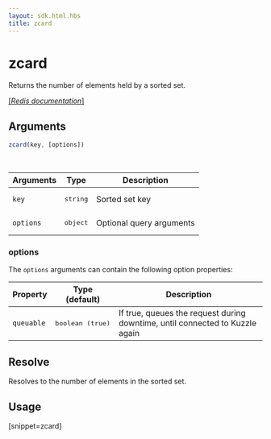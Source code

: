 ```yaml
---
layout: sdk.html.hbs
title: zcard
---
```


# zcard

Returns the number of elements held by a sorted set.

[[_Redis documentation_]](https://redis.io/commands/zcard)

## Arguments

```js
zcard(key, [options])

```

<br/>

| Arguments    | Type    | Description |
|--------------|---------|-------------|
| `key` | <pre>string</pre> | Sorted set key |
| ``options`` | <pre>object</pre> | Optional query arguments |

### options

The `options` arguments can contain the following option properties:

| Property   | Type (default)   | Description                       |
| ---------- | ------- | --------------------------------- |
| `queuable` | <pre>boolean (true)</pre> | If true, queues the request during downtime, until connected to Kuzzle again |

## Resolve

Resolves to the number of elements in the sorted set.

## Usage

[snippet=zcard]
